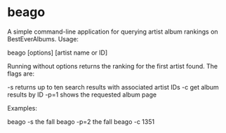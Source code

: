 # beago
A simple command-line application for querying artist album rankings on BestEverAlbums.
Usage:

  beago [options] [artist name or ID]

Running without options returns the ranking for the first artist found. The flags are:

  -s
		returns up to ten search results with associated artist IDs
  -c
		get album results by ID
  -p=1
		shows the requested album page

Examples:

beago -s the fall
beago -p=2 the fall
beago -c 1351
